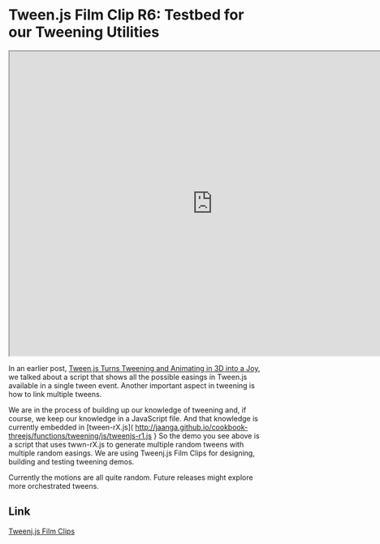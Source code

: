 Tween.js Film Clip R6: Testbed for our Tweening Utilities
===

<iframe src=http://jaanga.github.io/cookbook-threejs/functions/tweening/tweenjs-film-clips/ width=800 height=600 ></iframe>

In an earlier post, [Tween.js Turns Tweening and Animating in 3D into a Joy]( http://jaanga.github.io/request-jaanga-blog-posts.html#2016-01-15_tweenjs-makes-tweening-in-3d-a-joy_moving-manuals.md),
we talked about a script that shows all the possible easings in Tween.js available in a single tween event.
Another important aspect in tweening is how to link multiple tweens.

We are in the process of building up our knowledge of tweening and, if course, we keep our knowledge in a JavaScript file.
And that knowledge is currently embedded in [tween-rX.js]( http://jaanga.github.io/cookbook-threejs/functions/tweening/js/tweenjs-r1.js }
So the demo you see above is a script that uses twwn-rX.js to generate multiple random tweens with multiple random easings.
We are using Tweenj.js Film Clips for designing, building and testing tweening demos.

Currently the motions are all quite random. Future releases might explore more orchestrated tweens.

 ## Link

[Tweenj.js Film Clips]( http://jaanga.github.io/cookbook-threejs/functions/tweening/tweenjs-film-clips/ )



 